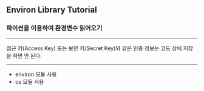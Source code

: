 ## Environ Library Tutorial

### 파이썬을 이용하여 환경변수 읽어오기

*** 

접근 키(Access Key) 또는 보안 키(Secret Key)와 같은 인증 정보는 코드 상에 저장을 하면 안 된다.

***

-   environ 모듈 사용
-   os 모듈 사용
